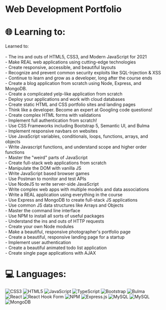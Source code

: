 # Web Development Portfolio


# 🌐 Learning to:
Learned to:<br><br>- The ins and outs of HTML5, CSS3, and Modern JavaScript for 2021<br>- Make REAL web applications using cutting-edge technologies<br>- Create responsive, accessible, and beautiful layouts<br>- Recognize and prevent common security exploits like SQL-Injection & XSS<br>- Continue to learn and grow as a developer, long after the course ends<br>- Create a blog application from scratch using Node, Express, and MongoDB.<br>- Create a complicated yelp-like application from scratch<br>- Deploy your applications and work with cloud databases<br>- Create static HTML and CSS portfolio sites and landing pages<br>- Think like a developer. Become an expert at Googling code questions!<br>- Create complex HTML forms with validations<br>- Implement full authentication from scratch!<br>- Use CSS Frameworks including Bootstrap 5, Semantic UI, and Bulma<br>- Implement responsive navbars on websites<br>- Use JavaScript variables, conditionals, loops, functions, arrays, and objects<br>- Write Javascript functions, and understand scope and higher order functions<br>- Master the "weird" parts of JavaScript<br>- Create full-stack web applications from scratch<br>- Manipulate the DOM with vanilla JS<br>- Write JavaScript based browser games<br>- Use Postman to monitor and test APIs<br>- Use NodeJS to write server-side JavaScript<br>- Write complex web apps with multiple models and data associations<br>- Write a REAL application using everything in the course<br>- Use Express and MongoDB to create full-stack JS applications<br>- Use common JS data structures like Arrays and Objects<br>- Master the command line interface<br>- Use NPM to install all sorts of useful packages<br>- Understand the ins and outs of HTTP requests<br>- Create your own Node modules<br>- Make a beautiful, responsive photographer's portfolio page<br>- Create a beautiful, responsive landing page for a startup<br>- Implement user authentication<br>- Create a beautiful animated todo list application<br>- Create single page applications with AJAX


# 💻 Languages:
![CSS3](https://img.shields.io/badge/css3-%231572B6.svg?style=for-the-badge&logo=css3&logoColor=white) ![HTML5](https://img.shields.io/badge/html5-%23E34F26.svg?style=for-the-badge&logo=html5&logoColor=white) ![JavaScript](https://img.shields.io/badge/javascript-%23323330.svg?style=for-the-badge&logo=javascript&logoColor=%23F7DF1E) ![TypeScript](https://img.shields.io/badge/typescript-%23007ACC.svg?style=for-the-badge&logo=typescript&logoColor=white) ![Bootstrap](https://img.shields.io/badge/bootstrap-%238511FA.svg?style=for-the-badge&logo=bootstrap&logoColor=white) ![Bulma](https://img.shields.io/badge/bulma-00D0B1?style=for-the-badge&logo=bulma&logoColor=white) ![React](https://img.shields.io/badge/react-%2320232a.svg?style=for-the-badge&logo=react&logoColor=%2361DAFB) ![React Hook Form](https://img.shields.io/badge/React%20Hook%20Form-%23EC5990.svg?style=for-the-badge&logo=reacthookform&logoColor=white) ![NPM](https://img.shields.io/badge/NPM-%23CB3837.svg?style=for-the-badge&logo=npm&logoColor=white) ![Express.js](https://img.shields.io/badge/express.js-%23404d59.svg?style=for-the-badge&logo=express&logoColor=%2361DAFB) ![MySQL](https://img.shields.io/badge/mysql-%2300000f.svg?style=for-the-badge&logo=mysql&logoColor=white) ![MySQL](https://img.shields.io/badge/mysql-%2300000f.svg?style=for-the-badge&logo=mysql&logoColor=white) ![MongoDB](https://img.shields.io/badge/MongoDB-%234ea94b.svg?style=for-the-badge&logo=mongodb&logoColor=white)

